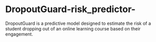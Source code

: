 # DropoutGuard-risk_predictor-
DropoutGuard is a predictive model designed to estimate the risk of a student dropping out of an online learning course based on their engagement.
